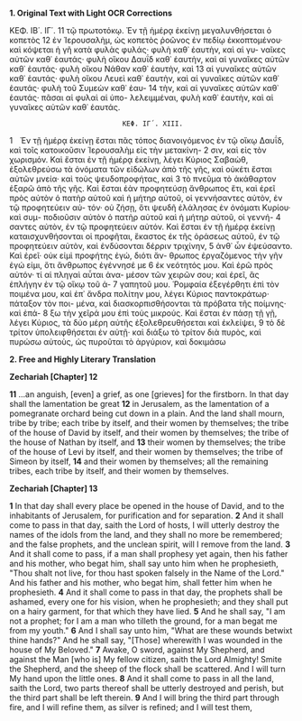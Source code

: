 **1. Original Text with Light OCR Corrections**

ΚΕΦ. ΙΒ΄. ΙΓ΄.
11 τῷ πρωτοτόκῳ. Ἐν τῇ ἡμέρᾳ ἐκείνῃ μεγαλυνθήσεται ὁ κοπετὸς
12 ἐν Ἱερουσαλὴμ, ὡς κοπετὸς ῥοῶνος ἐν πεδίῳ ἐκκοπτομένου· καὶ
    κόψεται ἡ γῆ κατὰ φυλὰς φυλάς· φυλὴ καθ᾽ ἑαυτὴν, καὶ αἱ γυ-
    ναῖκες αὐτῶν καθ᾽ ἑαυτάς· φυλὴ οἴκου Δαυΐδ καθ᾽ ἑαυτὴν, καὶ αἱ
    γυναῖκες αὐτῶν καθ᾽ ἑαυτάς· φυλὴ οἴκου Νάθαν καθ᾽ ἑαυτὴν, καὶ
13 αἱ γυναῖκες αὐτῶν καθ᾽ ἑαυτάς· φυλὴ οἴκου Λευεὶ καθ᾽ ἑαυτὴν,
    καὶ αἱ γυναῖκες αὐτῶν καθ᾽ ἑαυτάς· φυλὴ τοῦ Συμεὼν καθ᾽ ἑαυ-
14 τὴν, καὶ αἱ γυναῖκες αὐτῶν καθ᾽ ἑαυτάς· πᾶσαι αἱ φυλαὶ αἱ ὑπο-
    λελειμμέναι, φυλὴ καθ᾽ ἑαυτὴν, καὶ αἱ γυναῖκες αὐτῶν καθ᾽ ἑαυτάς.

                                ΚΕΦ. ΙΓ΄. ΧΙΙΙ.

1  Ἐν τῇ ἡμέρᾳ ἐκείνῃ ἔσται πᾶς τόπος διανοιγόμενος ἐν τῷ
    οἴκῳ Δαυΐδ, καὶ τοῖς κατοικοῦσιν Ἱερουσαλὴμ εἰς τὴν μετακίνη-
2 σιν, καὶ εἰς τὸν χωρισμόν. Καὶ ἔσται ἐν τῇ ἡμέρᾳ ἐκείνῃ, λέγει
    Κύριος Σαβαὼθ, ἐξολεθρεύσω τὰ ὀνόματα τῶν εἰδώλων ἀπὸ τῆς
    γῆς, καὶ οὐκέτι ἔσται αὐτῶν μνεία· καὶ τοὺς ψευδοπροφήτας, καὶ
3 τὸ πνεῦμα τὸ ἀκάθαρτον ἐξαρῶ ἀπὸ τῆς γῆς. Καὶ ἔσται ἐὰν
    προφητεύσῃ ἄνθρωπος ἔτι, καὶ ἐρεῖ πρὸς αὐτὸν ὁ πατὴρ αὐτοῦ
    καὶ ἡ μήτηρ αὐτοῦ, οἱ γεννήσαντες αὐτὸν, ἐν τῷ προφητεύειν αὐ-
    τόν· οὐ ζήσῃ, ὅτι ψευδῆ ἐλάλησας ἐν ὀνόματι Κυρίου· καὶ συμ-
    ποδιοῦσιν αὐτὸν ὁ πατὴρ αὐτοῦ καὶ ἡ μήτηρ αὐτοῦ, οἱ γεννή-
4 σαντες αὐτὸν, ἐν τῷ προφητεύειν αὐτόν. Καὶ ἔσται ἐν τῇ ἡμέρᾳ
    ἐκείνῃ καταισχυνθήσονται οἱ προφῆται, ἕκαστος ἐκ τῆς ὁράσεως
    αὐτοῦ, ἐν τῷ προφητεύειν αὐτὸν, καὶ ἐνδύσονται δέρριν τριχίνην,
5 ἀνθ᾽ ὧν ἐψεύσαντο. Καὶ ἐρεῖ· οὐκ εἰμὶ προφήτης ἐγώ, διότι ἄν-
    θρωπος ἐργαζόμενος τὴν γῆν ἐγώ εἰμι, ὅτι ἄνθρωπος ἐγέννησέ με
6 ἐκ νεότητός μου. Καὶ ἐρῶ πρὸς αὐτόν· τί αἱ πληγαὶ αὗται ἀνα-
    μέσον τῶν χειρῶν σου; καὶ ἐρεῖ, ἃς ἐπλήγην ἐν τῷ οἴκῳ τοῦ ἀ-
7 γαπητοῦ μου. Ῥομφαία ἐξεγέρθητι ἐπὶ τὸν ποιμένα μου, καὶ ἐπ᾽
    ἄνδρα πολίτην μου, λέγει Κύριος παντοκράτωρ· πάταξον τὸν ποι-
    μένα, καὶ διασκορπισθήσονται τὰ πρόβατα τῆς ποίμνης· καὶ ἐπά-
8 ξω τὴν χεῖρά μου ἐπὶ τοὺς μικρούς. Καὶ ἔσται ἐν πάσῃ τῇ γῇ,
    λέγει Κύριος, τὰ δύο μέρη αὐτῆς ἐξολεθρευθήσεται καὶ ἐκλείψει,
9 τὸ δὲ τρίτον ὑπολειφθήσεται ἐν αὐτῇ· καὶ διάξω τὸ τρίτον διὰ
    πυρὸς, καὶ πυρώσω αὐτοὺς, ὡς πυροῦται τὸ ἀργύριον, καὶ δοκιμάσω

**2. Free and Highly Literary Translation**

**Zechariah [Chapter] 12**

**11** ...an anguish, [even] a grief, as one [grieves] for the firstborn. In that day shall the lamentation be great
**12** in Jerusalem, as the lamentation of a pomegranate orchard being cut down in a plain. And the land shall mourn, tribe by tribe; each tribe by itself, and their women by themselves; the tribe of the house of David by itself, and their women by themselves; the tribe of the house of Nathan by itself, and
**13** their women by themselves; the tribe of the house of Levi by itself, and their women by themselves; the tribe of Simeon by itself,
**14** and their women by themselves; all the remaining tribes, each tribe by itself, and their women by themselves.

**Zechariah [Chapter] 13**

**1** In that day shall every place be opened in the house of David, and to the inhabitants of Jerusalem, for purification and for separation.
**2** And it shall come to pass in that day, saith the Lord of hosts, I will utterly destroy the names of the idols from the land, and they shall no more be remembered; and the false prophets, and the unclean spirit, will I remove from the land.
**3** And it shall come to pass, if a man shall prophesy yet again, then his father and his mother, who begat him, shall say unto him when he prophesieth, "Thou shalt not live, for thou hast spoken falsely in the Name of the Lord." And his father and his mother, who begat him, shall fetter him when he prophesieth.
**4** And it shall come to pass in that day, the prophets shall be ashamed, every one for his vision, when he prophesieth; and they shall put on a hairy garment, for that which they have lied.
**5** And he shall say, "I am not a prophet; for I am a man who tilleth the ground, for a man begat me from my youth."
**6** And I shall say unto him, "What are these wounds betwixt thine hands?" And he shall say, "[Those] wherewith I was wounded in the house of My Beloved."
**7** Awake, O sword, against My Shepherd, and against the Man [who is] My fellow citizen, saith the Lord Almighty! Smite the Shepherd, and the sheep of the flock shall be scattered. And I will turn My hand upon the little ones.
**8** And it shall come to pass in all the land, saith the Lord, two parts thereof shall be utterly destroyed and perish, but the third part shall be left therein.
**9** And I will bring the third part through fire, and I will refine them, as silver is refined; and I will test them,